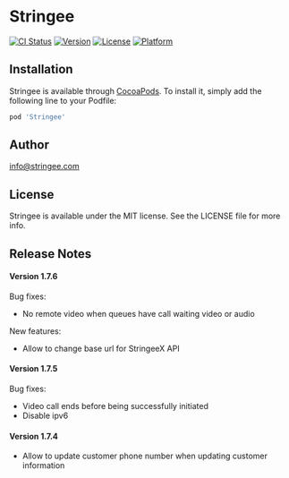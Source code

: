 # Stringee

[![CI Status](http://img.shields.io/travis/duochv@stringee.com/Stringee.svg?style=flat)](https://travis-ci.org/duochv@stringee.com/Stringee)
[![Version](https://img.shields.io/cocoapods/v/Stringee.svg?style=flat)](http://cocoapods.org/pods/Stringee)
[![License](https://img.shields.io/cocoapods/l/Stringee.svg?style=flat)](http://cocoapods.org/pods/Stringee)
[![Platform](https://img.shields.io/cocoapods/p/Stringee.svg?style=flat)](http://cocoapods.org/pods/Stringee)

## Installation

Stringee is available through [CocoaPods](http://cocoapods.org). To install
it, simply add the following line to your Podfile:

```ruby
pod 'Stringee'
```

## Author

info@stringee.com

## License

Stringee is available under the MIT license. See the LICENSE file for more info.

## Release Notes

#### Version 1.7.6
Bug fixes:
- No remote video when queues have call waiting video or audio

New features:
- Allow to change base url for StringeeX API

#### Version 1.7.5
Bug fixes:
- Video call ends before being successfully initiated
- Disable ipv6

#### Version 1.7.4
- Allow to update customer phone number when updating customer information

